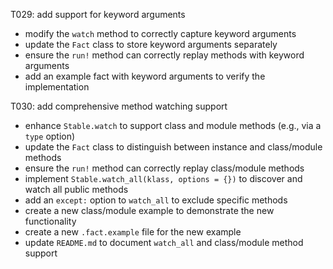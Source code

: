 T029: add support for keyword arguments
- modify the `watch` method to correctly capture keyword arguments
- update the `Fact` class to store keyword arguments separately
- ensure the `run!` method can correctly replay methods with keyword arguments
- add an example fact with keyword arguments to verify the implementation

T030: add comprehensive method watching support
- enhance `Stable.watch` to support class and module methods (e.g., via a `type` option)
- update the `Fact` class to distinguish between instance and class/module methods
- ensure the `run!` method can correctly replay class/module methods
- implement `Stable.watch_all(klass, options = {})` to discover and watch all public methods
- add an `except:` option to `watch_all` to exclude specific methods
- create a new class/module example to demonstrate the new functionality
- create a new `.fact.example` file for the new example
- update `README.md` to document `watch_all` and class/module method support